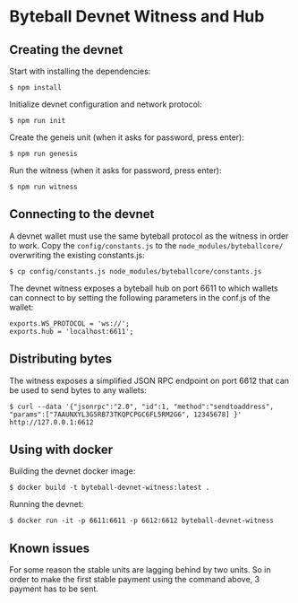 # Byteball Devnet Witness and Hub

## Creating the devnet
Start with installing the dependencies:
```
$ npm install
```

Initialize devnet configuration and network protocol:
```
$ npm run init
```

Create the geneis unit (when it asks for password, press enter):
```
$ npm run genesis
```

Run the witness (when it asks for password, press enter):
```
$ npm run witness
```

## Connecting to the devnet

A devnet wallet must use the same byteball protocol as the witness in order to work. Copy the `config/constants.js` to the `node_modules/byteballcore/` overwriting the existing constants.js:

```
$ cp config/constants.js node_modules/byteballcore/constants.js
```

The devnet witness exposes a byteball hub on port 6611 to which wallets can connect to by setting the following parameters in the conf.js of the wallet:

```
exports.WS_PROTOCOL = 'ws://';
exports.hub = 'localhost:6611';
```

## Distributing bytes

The witness exposes a simplified JSON RPC endpoint on port 6612 that can be used to send bytes to any wallets:

```
$ curl --data '{"jsonrpc":"2.0", "id":1, "method":"sendtoaddress", "params":["7AAUNXYL3G5RB73TKQPCPGC6FL5RM2G6", 12345678] }' http://127.0.0.1:6612
```

## Using with docker

Building the devnet docker image:

```
$ docker build -t byteball-devnet-witness:latest .
```

Running the devnet:

```
$ docker run -it -p 6611:6611 -p 6612:6612 byteball-devnet-witness
```

## Known issues

For some reason the stable units are lagging behind by two units. So in order to make the first stable payment using the command above, 3 payment has to be sent.
